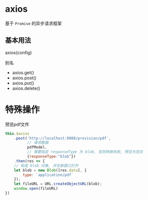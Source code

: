 # axios

基于 `Promise` 的异步请求框架

## 基本用法

axios(config)

别名

- axios.get()
- axios.post()
- axios.put()
- axios.delete()





# 特殊操作

预览pdf文件

```js
this.$axios
    .post('http://localhost:8088/provision/pdf', 
          // 请求数据
          pdfModel, 
          // 需要指定 responseType 为 blob, 否则转换失败, 预览为空白
          {responseType:"blob"})
    .then(res => {
	// 构造 blob 对象, 并在新窗口打开
    let blob = new Blob([res.data], {
        type: `application/pdf`
    });
    let fileURL = URL.createObjectURL(blob);
    window.open(fileURL)
})
```

